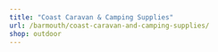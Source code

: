 ```yaml
---
title: "Coast Caravan & Camping Supplies"
url: /barmouth/coast-caravan-and-camping-supplies/
shop: outdoor
---
```

